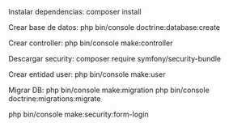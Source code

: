 Instalar dependencias:
composer install

Crear base de datos:
php bin/console doctrine:database:create

Crear controller:
php bin/console make:controller


Descargar security:
composer require symfony/security-bundle

Crear entidad user:
php bin/console make:user

Migrar DB:
php bin/console make:migration
php bin/console doctrine:migrations:migrate


php bin/console make:security:form-login
